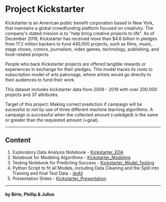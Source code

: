 # Project Kickstarter

Kickstarter is an American public benefit corporation based in New York, that maintains a global crowdfunding platform focused on creativity.
The company's stated mission is to "help bring creative projects to life". As of December 2019, Kickstarter has received more than $4.6 billion in pledges from 17.2 million backers to fund 445,000 projects, such as films, music, stage shows, comics, journalism, video games, technology, publishing, and food-related projects.

People who back Kickstarter projects are offered tangible rewards or experiences in exchange for their pledges. This model traces its roots to subscription model of arts patronage, where artists would go directly to their audiences to fund their work.


This dataset includes kickstarter data from 2009 - 2019 with over 200.000 projects and 37 attributes.

Target of this project: Making correct prediction if campaign will be sucessful or not by use of three different machine learning algorithms. A campaign is successful when the collected amount (=pledged) is the same or greater than the requested amount (=goal).

---
## Content

1. Exploratory Data Analysis Notebook - [Kickstarter_EDA](https://github.com/malefiz1988/project-kickstarter/blob/main/Kickstarter_EDA.ipynb)
2. Notebook for Modeling Algorithms - [Kickstarter_Modeling](https://github.com/malefiz1988/project-kickstarter/blob/main/Kickstarter_Modeling.ipynb)
3. Testing Notebook for Predicting Success - [Kickstarter_Model_Testing](https://github.com/malefiz1988/project-kickstarter/blob/main/Kickstarter_Model_Testing.ipynb)
4. Python Script to fit all Models, including Data Cleaning and the Split into Training and final Test Data - [doAll](https://github.com/malefiz1988/project-kickstarter/blob/main/doAll.py)
5. Presentation Slides - [Kickstarter_Presentation](https://github.com/malefiz1988/project-kickstarter/blob/main/Kickstarter_Presentation.pdf)

---
#### by Birte, Phillip & Julius

